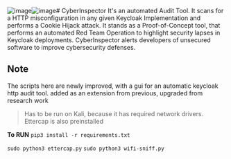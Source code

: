 ![image](https://github.com/yhnbgf/CyberInspector/assets/89644856/8cc737d2-047e-49af-87dd-ff3b4a3f6820)![image](https://github.com/yhnbgf/CyberInspector/assets/89644856/62ee66ae-16cd-4765-8c4d-a31eae52b692)# CyberInspector
It's an automated Audit Tool. It scans for a HTTP misconfiguration in any given Keycloak Implementation and performs a Cookie Hijack attack. It stands as a Proof-of-Concept tool, that performs an automated Red Team Operation to highlight security lapses in Keycloak deployments. CyberInspector alerts developers of unsecured software to improve cybersecurity defenses.

## Note
The scripts here are newly improved, with a gui for an automatic keycloak http audit tool. 
added as an extension from previous, upgraded from research work

>Has to be run on Kali, because it has required network drivers. Ettercap is also preinstalled

**To RUN**
`pip3 install -r requirements.txt`

`sudo python3 ettercap.py`
`sudo python3 wifi-sniff.py`
